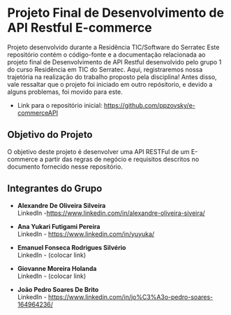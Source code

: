 # Projeto Final de Desenvolvimento de API Restful E-commerce
Projeto desenvolvido durante a Residência TIC/Software do Serratec
Este repositório contém o código-fonte e a documentação relacionada ao projeto final de Desenvolvimento de API Restful desenvolvido pelo grupo 1 do curso Residência em TIC do Serratec. Aqui, registraremos nossa trajetória na realização do trabalho proposto pela disciplina!
Antes disso, vale ressaltar que o projeto foi iniciado em outro repósitorio, e devido a alguns problemas, foi movido para este.
  - Link para o repositório inicial: https://github.com/ppzovsky/e-commerceAPI
    
## Objetivo do Projeto

O objetivo deste projeto é desenvolver uma API RESTFul de um E-commerce a partir das
regras de negócio e requisitos descritos no documento fornecido nesse repositório.

## Integrantes do Grupo

- **Alexandre De Oliveira Silveira**  
  LinkedIn -https://www.linkedin.com/in/alexandre-oliveira-siveira/
  
- **Ana Yukari Futigami Pereira**  
  LinkedIn - https://www.linkedin.com/in/yuyuka/

- **Emanuel Fonseca Rodrigues Silvério**  
  LinkedIn - (colocar link)

- **Giovanne Moreira Holanda**  
  LinkedIn - (colocar link)

- **João Pedro Soares De Brito**  
  LinkedIn - https://www.linkedin.com/in/jo%C3%A3o-pedro-soares-164964236/
